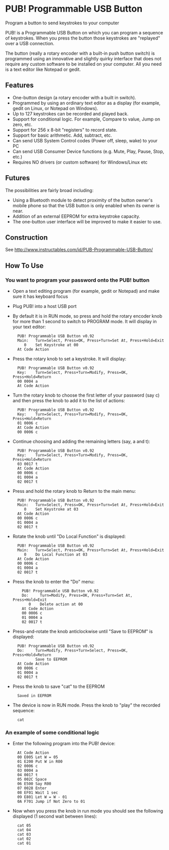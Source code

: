 PUB! Programmable USB Button
============================
Program a button to send keystrokes to your computer


PUB! is a Programmable USB Button on which you can program a sequence of keystrokes. When you press the button those keystrokes are "replayed" over a USB connection.

The button (really a rotary encoder with a built-in push button switch) is programmed using an innovative and slightly quirky interface that does not require any custom software to be installed on your computer. All you need is a text editor like Notepad or gedit.



Features
--------
- One-button design (a rotary encoder with a built in switch).
- Programmed by using an ordinary text editor as a display (for example, gedit on Linux, or Notepad on Windows).
- Up to 127 keystrokes can be recorded and played back.
- Support for conditional logic. For example, Compare to value, Jump on zero, etc.
- Support for 256 x 8-bit "registers" to record state.
- Support for basic arithmetic. Add, subtract, etc.
- Can send USB System Control codes (Power off, sleep, wake) to your PC
- Can send USB Consumer Device functions (e.g. Mute, Play, Pause, Stop, etc.)
- Requires NO drivers (or custom software) for Windows/Linux etc


Futures
-------
The possibilities are fairly broad including:
- Using a Bluetooth module to detect proximity of the button owner's mobile phone so that the USB button is only enabled when its owner is near.
- Addition of an external EEPROM for extra keystroke capacity.
- The one-button user interface will be improved to make it easier to use.

Construction
------------

See http://www.instructables.com/id/PUB-Programmable-USB-Button/

How To Use
----------
### You want to program your password onto the PUB! button
  - Open a text editing program (for example, gedit or Notepad) and make sure it has keyboard focus
  - Plug PUB! into a host USB port
  - By default it is in RUN mode, so press and hold the rotary encoder knob for more than 1 second to switch to PROGRAM mode. It will display in your text editor:

          PUB! Programmable USB Button v0.92
          Main:   Turn=Select, Press=OK, Press+Turn=Set At, Press+Hold=Exit
             0    Set Keystroke at 00
          At Code Action

  - Press the rotary knob to set a keystroke. It will display:

          PUB! Programmable USB Button v0.92
          Key:    Turn=Select, Press+Turn=Modify, Press=OK, Press+Hold=Return
          00 0004 a
          At Code Action

  - Turn the rotary knob to choose the first letter of your password (say c) and then press the knob to add it to the list of actions:

          PUB! Programmable USB Button v0.92
          Key:    Turn=Select, Press+Turn=Modify, Press=OK, Press+Hold=Return
          01 0006 c
          At Code Action
          00 0006 c

  - Continue choosing and adding the remaining letters (say, a and t):

          PUB! Programmable USB Button v0.92
          Key:    Turn=Select, Press+Turn=Modify, Press=OK, Press+Hold=Return
          03 0017 t
          At Code Action
          00 0006 c
          01 0004 a
          02 0017 t

  - Press and hold the rotary knob to Return to the main menu:

          PUB! Programmable USB Button v0.92
          Main:   Turn=Select, Press=OK, Press+Turn=Set At, Press+Hold=Exit
             0    Set Keystroke at 03
          At Code Action
          00 0006 c
          01 0004 a
          02 0017 t

  - Rotate the knob until "Do Local Function" is displayed:

          PUB! Programmable USB Button v0.92
          Main:   Turn=Select, Press=OK, Press+Turn=Set At, Press+Hold=Exit
             0    Do Local Function at 03
          At Code Action
          00 0006 c
          01 0004 a
          02 0017 t

  - Press the knob to enter the "Do" menu:

            PUB! Programmable USB Button v0.92
            Do:     Turn=Modify, Press=OK, Press+Turn=Set At, Press+Hold=Exit
               0    Delete action at 00
            At Code Action
            00 0006 c
            01 0004 a
            02 0017 t

  - Press-and-rotate the knob anticlockwise until "Save to EEPROM" is displayed:

          PUB! Programmable USB Button v0.92
          Do:     Turn=Modify, Press+Turn=Select, Press=OK, Press+Hold=Return
                  Save to EEPROM
          At Code Action
          00 0006 c
          01 0004 a
          02 0017 t

  - Press the knob to save "cat" to the EEPROM

          Saved in EEPROM

  - The device is now in RUN mode. Press the knob to "play" the recorded sequence:

          cat

### An example of some conditional logic

  - Enter the following program into the PUB! device:

          At Code Action
          00 E005 Let W = 05
          01 E200 Put W in R00
          02 0006 c
          03 0004 a
          04 0017 t
          05 002C Space
          06 E500 Say R00
          07 0028 Enter
          08 EF01 Wait 1 sec
          09 E801 Let W = W - 01
          0A F701 Jump if Not Zero to 01

  - Now when you press the knob in run mode you should see the following displayed (1 second wait between lines):

          cat 05
          cat 04
          cat 03
          cat 02
          cat 01
